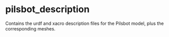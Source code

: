 # pilsbot_description
Contains the urdf and xacro description files for the Pilsbot model, plus the corresponding meshes.
